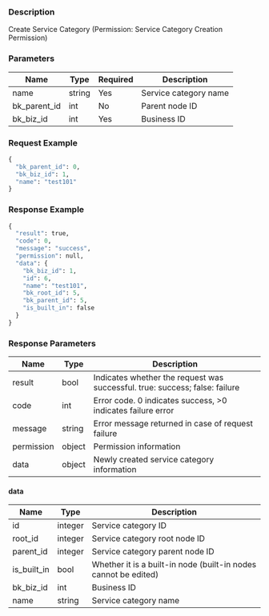 ### Description

Create Service Category (Permission: Service Category Creation Permission)

### Parameters

| Name         | Type   | Required | Description           |
|--------------|--------|----------|-----------------------|
| name         | string | Yes      | Service category name |
| bk_parent_id | int    | No       | Parent node ID        |
| bk_biz_id    | int    | Yes      | Business ID           |

### Request Example

```python
{
  "bk_parent_id": 0,
  "bk_biz_id": 1,
  "name": "test101"
}
```

### Response Example

```python
{
  "result": true,
  "code": 0,
  "message": "success",
  "permission": null,
  "data": {
    "bk_biz_id": 1,
    "id": 6,
    "name": "test101",
    "bk_root_id": 5,
    "bk_parent_id": 5,
    "is_built_in": false
  }
}
```

### Response Parameters

| Name       | Type   | Description                                                                 |
|------------|--------|-----------------------------------------------------------------------------|
| result     | bool   | Indicates whether the request was successful. true: success; false: failure |
| code       | int    | Error code. 0 indicates success, >0 indicates failure error                 |
| message    | string | Error message returned in case of request failure                           |
| permission | object | Permission information                                                      |
| data       | object | Newly created service category information                                  |

#### data

| Name                | Type    | Description                                                     |
|---------------------|---------|-----------------------------------------------------------------|
| id                  | integer | Service category ID                                             |
| root_id             | integer | Service category root node ID                                   |
| parent_id           | integer | Service category parent node ID                                 |
| is_built_in         | bool    | Whether it is a built-in node (built-in nodes cannot be edited) |
| bk_biz_id           | int     | Business ID                                                     |
| name                | string  | Service category name                                           |
